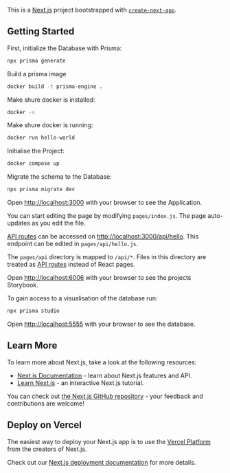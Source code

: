 This is a [Next.js](https://nextjs.org/) project bootstrapped with [`create-next-app`](https://github.com/vercel/next.js/tree/canary/packages/create-next-app).

## Getting Started

First, initialize the Database with Prisma:

```bash
npx prisma generate
```

Build a prisma image

```bash
docker build -t prisma-engine .
```

Make shure docker is installed:

```bash
docker -v
```

Make shure docker is running:

```bash
docker run hello-world
```

Initialise the Project:

```bash
docker compose up
```

Migrate the schema to the Database:

```bash
npx prisma migrate dev
```

Open [http://localhost:3000](http://localhost:3000) with your browser to see the Application.

You can start editing the page by modifying `pages/index.js`. The page auto-updates as you edit the file.

[API routes](https://nextjs.org/docs/api-routes/introduction) can be accessed on [http://localhost:3000/api/hello](http://localhost:3000/api/hello). This endpoint can be edited in `pages/api/hello.js`.

The `pages/api` directory is mapped to `/api/*`. Files in this directory are treated as [API routes](https://nextjs.org/docs/api-routes/introduction) instead of React pages.

Open [http://localhost:6006](http://localhost:6006) with your browser to see the projects Storybook.

To gain access to a visualisation of the database run:

```bash
npx prisma studio
```

Open [http://localhost:5555](http://localhost:5555) with your browser to see the database.

## Learn More

To learn more about Next.js, take a look at the following resources:

- [Next.js Documentation](https://nextjs.org/docs) - learn about Next.js features and API.
- [Learn Next.js](https://nextjs.org/learn) - an interactive Next.js tutorial.

You can check out [the Next.js GitHub repository](https://github.com/vercel/next.js/) - your feedback and contributions are welcome!

## Deploy on Vercel

The easiest way to deploy your Next.js app is to use the [Vercel Platform](https://vercel.com/new?utm_medium=default-template&filter=next.js&utm_source=create-next-app&utm_campaign=create-next-app-readme) from the creators of Next.js.

Check out our [Next.js deployment documentation](https://nextjs.org/docs/deployment) for more details.
